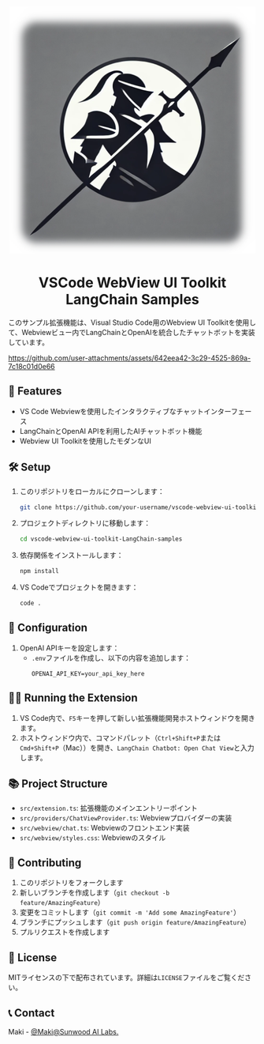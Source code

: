 

<div align="center">

<img src="icon.png" width="500" alt="icon">

<h1>VSCode WebView UI Toolkit LangChain Samples</h1>

</div>

このサンプル拡張機能は、Visual Studio Code用のWebview UI Toolkitを使用して、Webviewビュー内でLangChainとOpenAIを統合したチャットボットを実装しています。

https://github.com/user-attachments/assets/642eea42-3c29-4525-869a-7c18c01d0e66

## 🚀 Features

- VS Code Webviewを使用したインタラクティブなチャットインターフェース
- LangChainとOpenAI APIを利用したAIチャットボット機能
- Webview UI Toolkitを使用したモダンなUI

## 🛠 Setup

1. このリポジトリをローカルにクローンします：
   ```bash
   git clone https://github.com/your-username/vscode-webview-ui-toolkit-LangChain-samples.git
   ```

2. プロジェクトディレクトリに移動します：
   ```bash
   cd vscode-webview-ui-toolkit-LangChain-samples
   ```

3. 依存関係をインストールします：
   ```bash
   npm install
   ```

4. VS Codeでプロジェクトを開きます：
   ```bash
   code .
   ```

## 🔧 Configuration

1. OpenAI APIキーを設定します：
   - `.env`ファイルを作成し、以下の内容を追加します：
     ```
     OPENAI_API_KEY=your_api_key_here
     ```

## 🏃‍♂️ Running the Extension

1. VS Code内で、`F5`キーを押して新しい拡張機能開発ホストウィンドウを開きます。
2. ホストウィンドウ内で、コマンドパレット（`Ctrl+Shift+P`または`Cmd+Shift+P`（Mac））を開き、`LangChain Chatbot: Open Chat View`と入力します。

## 📚 Project Structure

- `src/extension.ts`: 拡張機能のメインエントリーポイント
- `src/providers/ChatViewProvider.ts`: Webviewプロバイダーの実装
- `src/webview/chat.ts`: Webviewのフロントエンド実装
- `src/webview/styles.css`: Webviewのスタイル

## 🤝 Contributing

1. このリポジトリをフォークします
2. 新しいブランチを作成します（`git checkout -b feature/AmazingFeature`）
3. 変更をコミットします（`git commit -m 'Add some AmazingFeature'`）
4. ブランチにプッシュします（`git push origin feature/AmazingFeature`）
5. プルリクエストを作成します

## 📜 License

MITライセンスの下で配布されています。詳細は`LICENSE`ファイルをご覧ください。

## 📞 Contact

Maki - [@Maki@Sunwood AI Labs.](https://x.com/hAru_mAki_ch)
